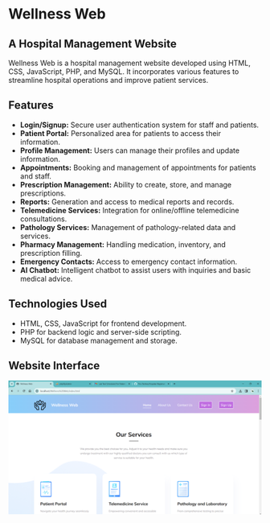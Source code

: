# Wellness Web
## A Hospital Management Website

Wellness Web is a hospital management website developed using HTML, CSS, JavaScript, PHP, and MySQL. It incorporates various features to streamline hospital operations and improve patient services.

## Features

- **Login/Signup:** Secure user authentication system for staff and patients.
- **Patient Portal:** Personalized area for patients to access their information.
- **Profile Management:** Users can manage their profiles and update information.
- **Appointments:** Booking and management of appointments for patients and staff.
- **Prescription Management:** Ability to create, store, and manage prescriptions.
- **Reports:** Generation and access to medical reports and records.
- **Telemedicine Services:** Integration for online/offline telemedicine consultations.
- **Pathology Services:** Management of pathology-related data and services.
- **Pharmacy Management:** Handling medication, inventory, and prescription filling.
- **Emergency Contacts:** Access to emergency contact information.
- **AI Chatbot:** Intelligent chatbot to assist users with inquiries and basic medical advice.

## Technologies Used

- HTML, CSS, JavaScript for frontend development.
- PHP for backend logic and server-side scripting.
- MySQL for database management and storage.

## Website Interface

![Wellness Web](https://github.com/Trio-Techies/Hospital-Management/blob/main/01.%20Index%20Page.png)
